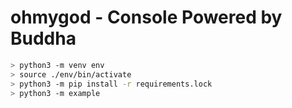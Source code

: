 # ohmygod - Console Powered by Buddha

```bash
> python3 -m venv env
> source ./env/bin/activate
> python3 -m pip install -r requirements.lock
> python3 -m example
```
